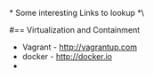 \* Some interesting Links to lookup *\

#== Virtualization and Containment

+ Vagrant - http://vagrantup.com
+ docker - http://docker.io
+ 
